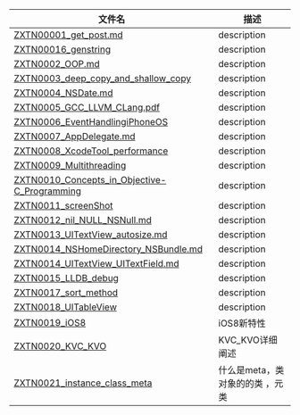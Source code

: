 | 文件名 |  描述 |
| ------------- | ------------ |
|[ZXTN00001_get_post.md](https://github.com/urmyfaith/roadofios/tree/master/Technical-Notes/ZXTN00001_get_post.md)| description |
|[ZXTN00016_genstring](https://github.com/urmyfaith/roadofios/tree/master/Technical-Notes/ZXTN00016_genstring)| description |
|[ZXTN0002_OOP.md](https://github.com/urmyfaith/roadofios/tree/master/Technical-Notes/ZXTN0002_OOP.md)| description |
|[ZXTN0003_deep_copy_and_shallow_copy](https://github.com/urmyfaith/roadofios/tree/master/Technical-Notes/ZXTN0003_deep_copy_and_shallow_copy)| description |
|[ZXTN0004_NSDate.md](https://github.com/urmyfaith/roadofios/tree/master/Technical-Notes/ZXTN0004_NSDate.md)| description |
|[ZXTN0005_GCC_LLVM_CLang.pdf](https://github.com/urmyfaith/roadofios/tree/master/Technical-Notes/ZXTN0005_GCC_LLVM_CLang.pdf)| description |
|[ZXTN0006_EventHandlingiPhoneOS](https://github.com/urmyfaith/roadofios/tree/master/Technical-Notes/ZXTN0006_EventHandlingiPhoneOS)| description |
|[ZXTN0007_AppDelegate.md](https://github.com/urmyfaith/roadofios/tree/master/Technical-Notes/ZXTN0007_AppDelegate.md)| description |
|[ZXTN0008_XcodeTool_performance](https://github.com/urmyfaith/roadofios/tree/master/Technical-Notes/ZXTN0008_XcodeTool_performance)| description |
|[ZXTN0009_Multithreading](https://github.com/urmyfaith/roadofios/tree/master/Technical-Notes/ZXTN0009_Multithreading)| description |
|[ZXTN0010_Concepts_in_Objective-C_Programming](https://github.com/urmyfaith/roadofios/tree/master/Technical-Notes/ZXTN0010_Concepts_in_Objective-C_Programming)| description |
|[ZXTN0011_screenShot](https://github.com/urmyfaith/roadofios/tree/master/Technical-Notes/ZXTN0011_screenShot)| description |
|[ZXTN0012_nil_NULL_NSNull.md](https://github.com/urmyfaith/roadofios/tree/master/Technical-Notes/ZXTN0012_nil_NULL_NSNull.md)| description |
|[ZXTN0013_UITextView_autosize.md](https://github.com/urmyfaith/roadofios/tree/master/Technical-Notes/ZXTN0013_UITextView_autosize.md)| description |
|[ZXTN0014_NSHomeDirectory_NSBundle.md](https://github.com/urmyfaith/roadofios/tree/master/Technical-Notes/ZXTN0014_NSHomeDirectory_NSBundle.md)| description |
|[ZXTN0014_UITextView_UITextField.md](https://github.com/urmyfaith/roadofios/tree/master/Technical-Notes/ZXTN0014_UITextView_UITextField.md)| description |
|[ZXTN0015_LLDB_debug](https://github.com/urmyfaith/roadofios/tree/master/Technical-Notes/ZXTN0015_LLDB_debug)| description |
|[ZXTN0017_sort_method](https://github.com/urmyfaith/roadofios/tree/master/Technical-Notes/ZXTN0017_sort_method)| description |
|[ZXTN0018_UITableView](https://github.com/urmyfaith/roadofios/tree/master/Technical-Notes/ZXTN0018_UITableView)| description |
|[ZXTN0019_iOS8](https://github.com/urmyfaith/roadofios/tree/master/Technical-Notes/ZXTN0019_iOS8)| iOS8新特性 |
|[ZXTN0020_KVC_KVO](https://github.com/urmyfaith/roadofios/tree/master/Technical-Notes/ZXTN0020_KVC_KVO)| KVC_KVO详细阐述 |
|[ZXTN0021_instance_class_meta](https://github.com/urmyfaith/roadofios/tree/master/Technical-Notes/ZXTN0021_instance_class_meta)| 什么是meta，类对象的的类 ，元类|
